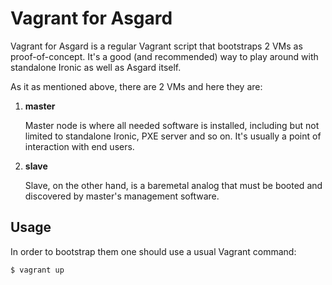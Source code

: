 Vagrant for Asgard
==================

Vagrant for Asgard is a regular Vagrant script that bootstraps 2 VMs as
proof-of-concept. It's a good (and recommended) way to play around with
standalone Ironic as well as Asgard itself.

As it as mentioned above, there are 2 VMs and here they are:

1. **master**

   Master node is where all needed software is installed, including but
   not limited to standalone Ironic, PXE server and so on. It's usually
   a point of interaction with end users.

2. **slave**

   Slave, on the other hand, is a baremetal analog that must be booted
   and discovered by master's management software.


Usage
-----

In order to bootstrap them one should use a usual Vagrant command:

    $ vagrant up
